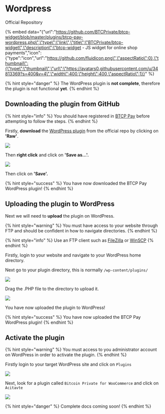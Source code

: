 # Wordpress

Official Repository

{% embed data="{\"url\":\"https://github.com/BTCPrivate/btcp-widget/blob/master/plugins/btcp-pay-wordpress.php\",\"type\":\"link\",\"title\":\"BTCPrivate/btcp-widget\",\"description\":\"btcp-widget - JS widget for online shop payments\",\"icon\":{\"type\":\"icon\",\"url\":\"https://github.com/fluidicon.png\",\"aspectRatio\":0},\"thumbnail\":{\"type\":\"thumbnail\",\"url\":\"https://avatars0.githubusercontent.com/u/34813369?s=400&v=4\",\"width\":400,\"height\":400,\"aspectRatio\":1}}" %}

{% hint style="danger" %}
The WordPress plugin is **not complete**, therefore the plugin is not functional **yet**.
{% endhint %}

## Downloading the plugin from GitHub

{% hint style="info" %}
You should have registered in [BTCP Pay](https://btcppay.com) before attempting to follow the steps.
{% endhint %}

Firstly, **download** the [WordPress plugin](https://github.com/BTCPrivate/btcp-widget/blob/master/plugins/btcp-pay-wordpress.php) from the official repo by clicking on **'Raw'**.

![](../.gitbook/assets/btcp8.png)

Then **right click** and click on **'Save as...'.**

![](../.gitbook/assets/btcp9.png)

Then click on **'Save'.**

{% hint style="success" %}
You have now downloaded the BTCP Pay WordPress plugin!
{% endhint %}

## Uploading the plugin to WordPress

Next we will need to **upload** the plugin on WordPress.

{% hint style="warning" %}
You must have access to your website through FTP and should be confident in how to navigate directories.
{% endhint %}

{% hint style="info" %}
Use an FTP client such as [FileZilla](https://filezilla-project.org/) or [WinSCP](https://winscp.net/eng/download.php)
{% endhint %}

Firstly, login to your website and navigate to your WordPress home directory.

Next go to your plugin directory, this is normally `/wp-content/plugins/`

![](../.gitbook/assets/btcp2.PNG)

Drag the .PHP file to the directory to upload it.

![](../.gitbook/assets/btcp10.png)

You have now uploaded the plugin to WordPress!



{% hint style="success" %}
You have now uploaded the BTCP Pay WordPress plugin!
{% endhint %}

## Activate the plugin

{% hint style="warning" %}
You must access to you administrator account on WordPress in order to activate the plugin.
{% endhint %}

Firstly login to your target WordPress site and click on `Plugins`

![](../.gitbook/assets/btcp4%20%281%29.png)

Next, look for a plugin called `Bitcoin Private for WooCommerce` and click on `Acitavte`

![](../.gitbook/assets/btcp11.png)

{% hint style="danger" %}
Complete docs coming soon!
{% endhint %}



